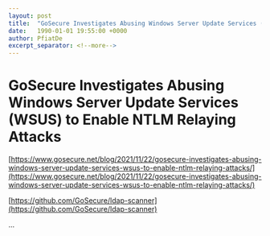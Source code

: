 ```yaml
---
layout: post
title:  "GoSecure Investigates Abusing Windows Server Update Services (WSUS) to Enable NTLM Relaying Attacks"
date:   1990-01-01 19:55:00 +0000
author: PfiatDe
excerpt_separator: <!--more-->
---
```


# GoSecure Investigates Abusing Windows Server Update Services (WSUS) to Enable NTLM Relaying Attacks

[https://www.gosecure.net/blog/2021/11/22/gosecure-investigates-abusing-windows-server-update-services-wsus-to-enable-ntlm-relaying-attacks/](https://www.gosecure.net/blog/2021/11/22/gosecure-investigates-abusing-windows-server-update-services-wsus-to-enable-ntlm-relaying-attacks/)

[https://github.com/GoSecure/ldap-scanner](https://github.com/GoSecure/ldap-scanner)

...
<!--more-->
